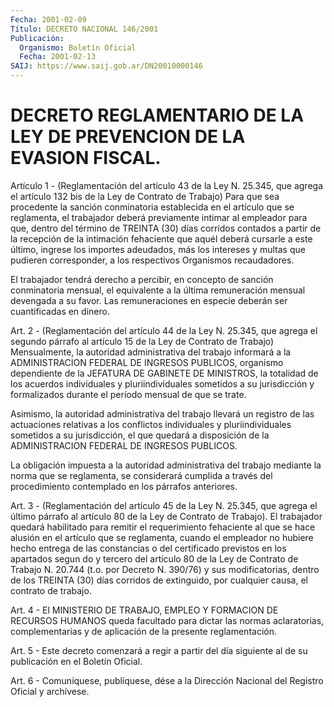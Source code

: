 ```yaml
---
Fecha: 2001-02-09
Título: DECRETO NACIONAL 146/2001
Publicación:
  Organismo: Boletín Oficial
  Fecha: 2001-02-13
SAIJ: https://www.saij.gob.ar/DN20010000146
---
```

# DECRETO REGLAMENTARIO DE LA LEY DE PREVENCION DE LA EVASION FISCAL.

<a id="1"></a>
Artículo 1 - (Reglamentación del artículo 43 de la Ley N. 25.345, que agrega el artículo  132  bis de la Ley de Contrato de Trabajo) Para que  sea  procedente  la sanción  conminatoria  establecida  en  el artículo  que  se  reglamenta,  el  trabajador  deberá  previamente intimar al empleador  para  que, dentro del término de TREINTA (30) días corridos contados a partir  de  la  recepción de la intimación fehaciente  que aquél deberá cursarle a este último,  ingrese  los importes  adeudados,  más  los  intereses  y  multas  que  pudieren corresponder,   a  los  respectivos  Organismos    recaudadores.

El trabajador  tendrá  derecho  a  percibir, en concepto de sanción conminatoria  mensual,  el equivalente  a  la  última  remuneración mensual devengada a su favor. Las remuneraciones en especie deberán ser cuantificadas en dinero.

<a id="2"></a>
Art. 2 - (Reglamentación  del  artículo  44 de la Ley N. 25.345, que agrega el segundo párrafo al artículo 15 de  la  Ley de Contrato de Trabajo)  Mensualmente,  la  autoridad administrativa  del  trabajo informará  a  la  ADMINISTRACION   FEDERAL  DE  INGRESOS  PUBLICOS, organismo dependiente de la JEFATURA  DE  GABINETE DE MINISTROS, la totalidad    de   los  acuerdos  individuales  y  pluriindividuales sometidos  a su jurisdicción  y  formalizados  durante  el  período mensual de que se trate.

Asimismo,  la  autoridad  administrativa  del  trabajo  llevará  un registro de las actuaciones relativas a los conflictos individuales y pluriindividuales  sometidos  a su jurisdicción, el que quedará a disposición  de  la ADMINISTRACION  FEDERAL  DE  INGRESOS  PUBLICOS.

La obligación impuesta  a  la  autoridad administrativa del trabajo mediante  la norma que se reglamenta,  se  considerará  cumplida  a través del  procedimiento  contemplado  en  los párrafos anteriores.

<a id="3"></a>
Art. 3 - (Reglamentación del artículo 45 de la  Ley N. 25.345,  que agrega  el  último  párrafo al artículo 80 de la Ley de Contrato de Trabajo).  El  trabajador    quedará  habilitado  para  remitir  el requerimiento fehaciente al que  se hace alusión en el artículo que se reglamenta, cuando el empleador  no hubiere hecho entrega de las constancias o del certificado previstos en los apartados segun do y tercero del artículo 80 de la Ley de Contrato de Trabajo N. 20.744 (t.o.  por Decreto N. 390/76) y sus modificatorias,  dentro  de  los TREINTA  (30)  días corridos de extinguido, por cualquier causa, el contrato de trabajo.

<a id="4"></a>
Art. 4 - El MINISTERIO  DE  TRABAJO,  EMPLEO  Y FORMACION DE RECURSOS HUMANOS  queda  facultado  para  dictar  las  normas  aclaratorias, complementarias  y  de  aplicación  de  la presente  reglamentación.

<a id="5"></a>
Art. 5 - Este decreto comenzará a regir a partir del día siguiente al de su publicación en el Boletín Oficial.

<a id="6"></a>
Art. 6 - Comuníquese,  publíquese,  dése  a la Dirección Nacional del Registro Oficial y archívese.